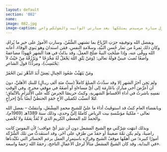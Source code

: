 ```yaml
---
layout: default
section: '082'
name:
image: 082.jpg
image-caption: الجريسي مع أحد الموردين أثناء زيارة الأخير إلى الرياض وتظهر في الصورة أول سيارة مرسيدس يمتلكها بعد سيارتي الوانيت والفولكس واجن
---
```


وبفضل الله وتوفيقِه جرَتِ الرِّياحُ بما تشتهي السُّفُنُ، وسارتِ الأمورُ على خيرِ ما يُرامُ، وكان ذلك ثمرةً من ثمار حُسنِ النيَّةِ، وسلامةِ النفسِ، فمَن استدانَ وهو يَنوي الوفاءَ، أعانه الله ووفَّى عنه، وإذا صَلَحَتِ النيةُ صَلَحَ العملُ، وقد بذَلتُ في هذا الشهرِ جُهودًا مضاعفةً واضعًا نُصبَ عينيَّ قولَهُ تعالى: {وَمَنْ يَتَّقِ اللهَ يَجْعَلْ لَهُ مَخْرَجًا * وَيَرْزُقْهُ مِنْ حَيْثُ لاَ يَحْتَسِبُ}، ومردِّدًا قولَ الشاعرِ:   

<div class="poem">
<span class="poem-line">
ومَنْ يَتَهَيَّبْ صُعُودَ الجِبالِ
</span>
<span class="poem-line">
يَعِشْ أَبَدَ الدَّهْرِ بَينَ الحُفَرْ
</span>
</div>

ولم يَحِن آخرُ الشهرِ إلا وقد سدَّدتُ المبلغَ كاملاً (ستَّ مئةِ ألفِ ريـالٍ) للبنكِ الأهليِّ، دونَ أن أعرِّضَ أخي مبارك باعَارِمَة إلى أيِّ مساءلةٍ أو أضعَهُ في موقفٍ محرجٍ. وفي الوقتِ نفسِهِ باشرتُ في أداءِ الأقساطِ الشهريةِ، وكنتُ حريصًا الحرصَ كلَّه على الالتزامِ بالاتِّفاقِ؛ لئلا أتسبَّبَ لكفيلي الأخِ حَمَدٍ الحنطيِّ أيضًا بأيِّ إحراجٍ.

وبانقضاءِ العامِ كنتُ قد استوفَيتُ أداءَ ما عليَّ للشيخِ محمدٍ المِشْعَلِ، وانتقلتْ – بفضل الله تعالى - ملكيةُ مؤسَّسةِ بيت الرياض كاملةً إليَّ وحدي، وذلك سنةَ 1389هـ (1969م)، والحمدُ للهِ المعطي الكريمِ الذي لا تُعَدُّ نِعَمُهُ ولا تُحْصى.

وبذلك انتهَت شِرْكَتي مع الشيخ المشعل دون أن تثيرَ أيَّ عواقب؛ لأن النفوسَ كانت راضيةً، ولم يكن ثمَّةَ ضغينةٌ أو حقدٌ من طرَفٍ على آخَر، وقد استفَدتُّ من تلك الشِّرْكَة أمورًا كبيرة؛ من أهمِّها موقفُ الشيخ وقرارُه باستِمرارِ العمل برغمِ الخسائر التي تكبَّدناها في البداية، وقد كان الشيخُ المشعل مثالاً لرجل الأعمالِ الناجح، رحمَهُ الله رَحمةً واسعة».
